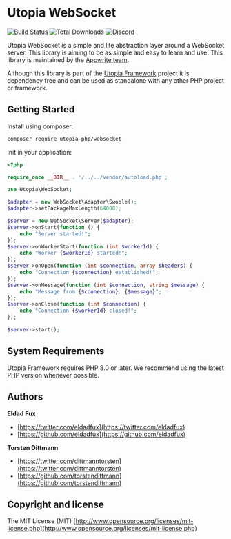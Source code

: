 # Utopia WebSocket

[![Build Status](https://travis-ci.com/utopia-php/system.svg?branch=main)](https://travis-ci.com/utopia-php/websocket)
![Total Downloads](https://img.shields.io/packagist/dt/utopia-php/websocket.svg)
[![Discord](https://img.shields.io/discord/564160730845151244?label=discord)](https://appwrite.io/discord)

Utopia WebSocket is a simple and lite abstraction layer around a WebSocket server. This library is aiming to be as simple and easy to learn and use. This library is maintained by the [Appwrite team](https://appwrite.io).

Although this library is part of the [Utopia Framework](https://github.com/utopia-php/framework) project it is dependency free and can be used as standalone with any other PHP project or framework.

## Getting Started

Install using composer:
```bash
composer require utopia-php/websocket
```

Init in your application:
```php
<?php

require_once __DIR__ . '/../../vendor/autoload.php';

use Utopia\WebSocket;

$adapter = new WebSocket\Adapter\Swoole();
$adapter->setPackageMaxLength(64000);

$server = new WebSocket\Server($adapter);
$server->onStart(function () {
    echo "Server started!";
});
$server->onWorkerStart(function (int $workerId) {
    echo "Worker {$workerId} started!";
});
$server->onOpen(function (int $connection, array $headers) {
    echo "Connection {$connection} established!";
});
$server->onMessage(function (int $connection, string $message) {
    echo "Message from {$connection}: {$message}";
});
$server->onClose(function (int $connection) {
    echo "Connection {$workerId} closed!";
});

$server->start();
```

## System Requirements

Utopia Framework requires PHP 8.0 or later. We recommend using the latest PHP version whenever possible.

## Authors

**Eldad Fux**

+ [https://twitter.com/eldadfux](https://twitter.com/eldadfux)
+ [https://github.com/eldadfux](https://github.com/eldadfux)

**Torsten Dittmann**

+ [https://twitter.com/dittmanntorsten](https://twitter.com/dittmanntorsten)
+ [https://github.com/torstendittmann](https://github.com/torstendittmann)

## Copyright and license

The MIT License (MIT) [http://www.opensource.org/licenses/mit-license.php](http://www.opensource.org/licenses/mit-license.php)
